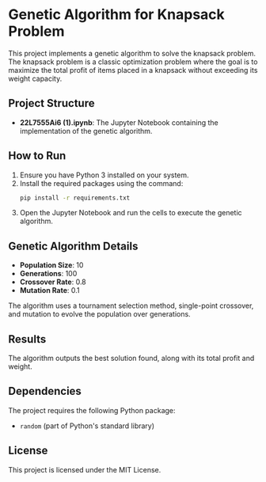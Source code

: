 # Genetic Algorithm for Knapsack Problem

This project implements a genetic algorithm to solve the knapsack problem. The knapsack problem is a classic optimization problem where the goal is to maximize the total profit of items placed in a knapsack without exceeding its weight capacity.

## Project Structure

- **22L7555Ai6 (1).ipynb**: The Jupyter Notebook containing the implementation of the genetic algorithm.

## How to Run

1. Ensure you have Python 3 installed on your system.
2. Install the required packages using the command:
   ```bash
   pip install -r requirements.txt
   ```
3. Open the Jupyter Notebook and run the cells to execute the genetic algorithm.

## Genetic Algorithm Details

- **Population Size**: 10
- **Generations**: 100
- **Crossover Rate**: 0.8
- **Mutation Rate**: 0.1

The algorithm uses a tournament selection method, single-point crossover, and mutation to evolve the population over generations.

## Results

The algorithm outputs the best solution found, along with its total profit and weight.

## Dependencies

The project requires the following Python package:
- `random` (part of Python's standard library)

## License

This project is licensed under the MIT License. 